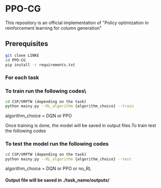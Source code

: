 # PPO-CG

This repository is an official implementation of "Policy optimization in reinforcement learning for column generation" 


## Prerequisites
```bash
git clone LINKE
cd PPO-CG
pip install -r requirements.txt
```
### For each task 
### To train run the following codes\
```bash
cd CSP/VRPTW (depending on the task)
python mainy.py --RL_algorithm {algorithm_choice} --train
```
algorithm_choice = DQN or PPO


 Once training is done, the model will be saved in output files.To train test the following codes
 ### To test the model run the following codes
```bash
cd CSP/VRPTW (depending on the task)
python mainy.py --RL_algorithm {algorithm_choice} --test
```
algorithm_choice = DQN or PPO or no_RL

#### Output file will be saved in ./task_name/outputs/

